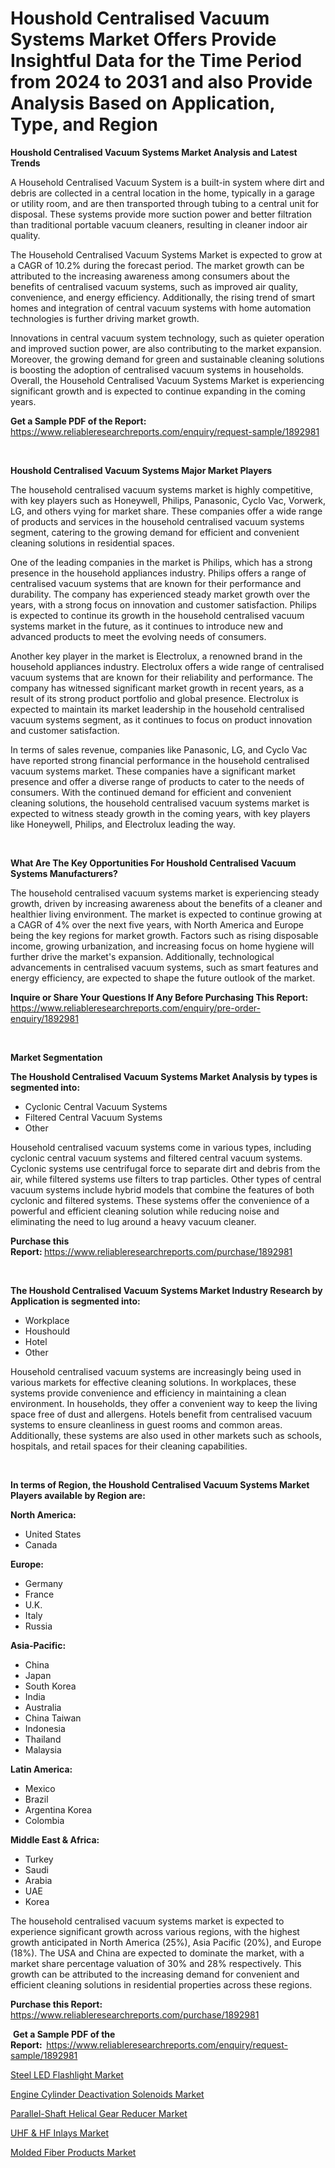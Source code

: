 <p><h1>Houshold Centralised Vacuum Systems Market Offers Provide Insightful Data for the Time Period from 2024 to 2031 and also Provide Analysis Based on Application, Type, and Region</h1></p><p><strong>Houshold Centralised Vacuum Systems Market Analysis and Latest Trends</strong></p>
<p><p>A Household Centralised Vacuum System is a built-in system where dirt and debris are collected in a central location in the home, typically in a garage or utility room, and are then transported through tubing to a central unit for disposal. These systems provide more suction power and better filtration than traditional portable vacuum cleaners, resulting in cleaner indoor air quality.</p><p>The Household Centralised Vacuum Systems Market is expected to grow at a CAGR of 10.2% during the forecast period. The market growth can be attributed to the increasing awareness among consumers about the benefits of centralised vacuum systems, such as improved air quality, convenience, and energy efficiency. Additionally, the rising trend of smart homes and integration of central vacuum systems with home automation technologies is further driving market growth.</p><p>Innovations in central vacuum system technology, such as quieter operation and improved suction power, are also contributing to the market expansion. Moreover, the growing demand for green and sustainable cleaning solutions is boosting the adoption of centralised vacuum systems in households. Overall, the Household Centralised Vacuum Systems Market is experiencing significant growth and is expected to continue expanding in the coming years.</p></p>
<p><strong>Get a Sample PDF of the Report:&nbsp;</strong> <a href="https://www.reliableresearchreports.com/enquiry/request-sample/1892981">https://www.reliableresearchreports.com/enquiry/request-sample/1892981</a></p>
<p>&nbsp;</p>
<p><strong>Houshold Centralised Vacuum Systems Major Market Players</strong></p>
<p><p>The household centralised vacuum systems market is highly competitive, with key players such as Honeywell, Philips, Panasonic, Cyclo Vac, Vorwerk, LG, and others vying for market share. These companies offer a wide range of products and services in the household centralised vacuum systems segment, catering to the growing demand for efficient and convenient cleaning solutions in residential spaces.</p><p>One of the leading companies in the market is Philips, which has a strong presence in the household appliances industry. Philips offers a range of centralised vacuum systems that are known for their performance and durability. The company has experienced steady market growth over the years, with a strong focus on innovation and customer satisfaction. Philips is expected to continue its growth in the household centralised vacuum systems market in the future, as it continues to introduce new and advanced products to meet the evolving needs of consumers.</p><p>Another key player in the market is Electrolux, a renowned brand in the household appliances industry. Electrolux offers a wide range of centralised vacuum systems that are known for their reliability and performance. The company has witnessed significant market growth in recent years, as a result of its strong product portfolio and global presence. Electrolux is expected to maintain its market leadership in the household centralised vacuum systems segment, as it continues to focus on product innovation and customer satisfaction.</p><p>In terms of sales revenue, companies like Panasonic, LG, and Cyclo Vac have reported strong financial performance in the household centralised vacuum systems market. These companies have a significant market presence and offer a diverse range of products to cater to the needs of consumers. With the continued demand for efficient and convenient cleaning solutions, the household centralised vacuum systems market is expected to witness steady growth in the coming years, with key players like Honeywell, Philips, and Electrolux leading the way.</p></p>
<p>&nbsp;</p>
<p><strong>What Are The Key Opportunities For Houshold Centralised Vacuum Systems Manufacturers?</strong></p>
<p><p>The household centralised vacuum systems market is experiencing steady growth, driven by increasing awareness about the benefits of a cleaner and healthier living environment. The market is expected to continue growing at a CAGR of 4% over the next five years, with North America and Europe being the key regions for market growth. Factors such as rising disposable income, growing urbanization, and increasing focus on home hygiene will further drive the market's expansion. Additionally, technological advancements in centralised vacuum systems, such as smart features and energy efficiency, are expected to shape the future outlook of the market.</p></p>
<p><strong>Inquire or Share Your Questions If Any Before Purchasing This Report:</strong> <a href="https://www.reliableresearchreports.com/enquiry/pre-order-enquiry/1892981">https://www.reliableresearchreports.com/enquiry/pre-order-enquiry/1892981</a></p>
<p>&nbsp;</p>
<p><strong>Market Segmentation</strong></p>
<p><strong>The Houshold Centralised Vacuum Systems Market Analysis by types is segmented into:</strong></p>
<p><ul><li>Cyclonic Central Vacuum Systems</li><li>Filtered Central Vacuum Systems</li><li>Other</li></ul></p>
<p><p>Household centralised vacuum systems come in various types, including cyclonic central vacuum systems and filtered central vacuum systems. Cyclonic systems use centrifugal force to separate dirt and debris from the air, while filtered systems use filters to trap particles. Other types of central vacuum systems include hybrid models that combine the features of both cyclonic and filtered systems. These systems offer the convenience of a powerful and efficient cleaning solution while reducing noise and eliminating the need to lug around a heavy vacuum cleaner.</p></p>
<p><strong>Purchase this Report:&nbsp;</strong><a href="https://www.reliableresearchreports.com/purchase/1892981">https://www.reliableresearchreports.com/purchase/1892981</a></p>
<p>&nbsp;</p>
<p><strong>The Houshold Centralised Vacuum Systems Market Industry Research by Application is segmented into:</strong></p>
<p><ul><li>Workplace</li><li>Houshould</li><li>Hotel</li><li>Other</li></ul></p>
<p><p>Household centralised vacuum systems are increasingly being used in various markets for effective cleaning solutions. In workplaces, these systems provide convenience and efficiency in maintaining a clean environment. In households, they offer a convenient way to keep the living space free of dust and allergens. Hotels benefit from centralised vacuum systems to ensure cleanliness in guest rooms and common areas. Additionally, these systems are also used in other markets such as schools, hospitals, and retail spaces for their cleaning capabilities.</p></p>
<p>&nbsp;</p>
<p><strong>In terms of Region, the Houshold Centralised Vacuum Systems Market Players available by Region are:</strong></p>
<p>
    <p> <strong> North America: </strong>
        <ul>
            <li>United States</li>
            <li>Canada</li>
        </ul>
        </p> 
    <p> <strong> Europe: </strong>
        <ul>
            <li>Germany</li>
            <li>France</li>
            <li>U.K.</li>
            <li>Italy</li>
            <li>Russia</li>
        </ul>
        </p> 
    <p> <strong> Asia-Pacific: </strong>
        <ul>
            <li>China</li>
            <li>Japan</li>
            <li>South Korea</li>
            <li>India</li>
            <li>Australia</li>
            <li>China Taiwan</li>
            <li>Indonesia</li>
            <li>Thailand</li>
            <li>Malaysia</li>
        </ul>
        </p> 
    <p> <strong> Latin America: </strong>
        <ul>
            <li>Mexico</li>
            <li>Brazil</li>
            <li>Argentina Korea</li>
            <li>Colombia</li>
        </ul>
        </p> 
    <p> <strong> Middle East & Africa: </strong>
        <ul>
            <li>Turkey</li>
            <li>Saudi</li>
            <li>Arabia</li>
            <li>UAE</li>
            <li>Korea</li>
        </ul>
    </p>
    </p>
<p><p>The household centralised vacuum systems market is expected to experience significant growth across various regions, with the highest growth anticipated in North America (25%), Asia Pacific (20%), and Europe (18%). The USA and China are expected to dominate the market, with a market share percentage valuation of 30% and 28% respectively. This growth can be attributed to the increasing demand for convenient and efficient cleaning solutions in residential properties across these regions.</p></p>
<p><strong>Purchase this Report: </strong><a href="https://www.reliableresearchreports.com/purchase/1892981">https://www.reliableresearchreports.com/purchase/1892981</a></p>
<p>&nbsp;<strong>Get a Sample PDF of the Report:&nbsp;&nbsp;</strong><a href="https://www.reliableresearchreports.com/enquiry/request-sample/1892981">https://www.reliableresearchreports.com/enquiry/request-sample/1892981</a></p>
<p><strong></strong></p>
<p><p><a href="https://silk-columnist-571.notion.site/Steel-LED-Flashlight-Market-Centers-on-Aspects-such-as-Market-Growth-Market-Share-Market-Opportuni-5cf9bec24ad940c38c837736b913de8a">Steel LED Flashlight Market</a></p><p><a href="https://github.com/pgtimber/Market-Research-Report-List-1/blob/main/engine-cylinder-deactivation-solenoids-market.md">Engine Cylinder Deactivation Solenoids Market</a></p><p><a href="https://cute-banjo-8ca.notion.site/Parallel-Shaft-Helical-Gear-Reducer-Market-Research-Report-Unlocks-Analysis-on-the-Market-Financial--97bf6d050afe4b35a4c0f224b47141ca">Parallel-Shaft Helical Gear Reducer Market</a></p><p><a href="https://github.com/arionmp/Market-Research-Report-List-2/blob/main/uhf-hf-inlays-market.md">UHF & HF Inlays Market</a></p><p><a href="https://view.publitas.com/reportprime-1/molded-fiber-products-market-growth-market-trends-covid-19-impact-and-forecasts-for-period-from-2024-2031/">Molded Fiber Products Market</a></p></p>